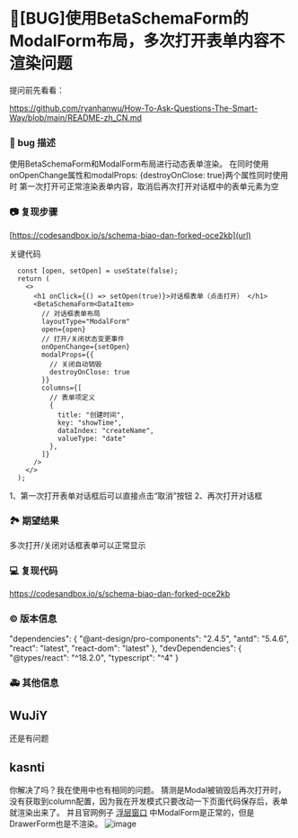 # 🐛[BUG]使用BetaSchemaForm的ModalForm布局，多次打开表单内容不渲染问题

提问前先看看：

https://github.com/ryanhanwu/How-To-Ask-Questions-The-Smart-Way/blob/main/README-zh_CN.md

### 🐛 bug 描述

使用BetaSchemaForm和ModalForm布局进行动态表单渲染。
在同时使用onOpenChange属性和modalProps: {destroyOnClose: true}两个属性同时使用时
第一次打开可正常渲染表单内容，取消后再次打开对话框中的表单元素为空

### 📷 复现步骤

[https://codesandbox.io/s/schema-biao-dan-forked-oce2kb](url)

关键代码

```
  const [open, setOpen] = useState(false);
  return (
    <>
      <h1 onClick={() => setOpen(true)}>对话框表单（点击打开） </h1>
      <BetaSchemaForm<DataItem>
        // 对话框表单布局
        layoutType="ModalForm"
        open={open}
        // 打开/关闭状态变更事件
        onOpenChange={setOpen}
        modalProps={{
          // 关闭自动销毁
          destroyOnClose: true
        }}
        columns={[
          // 表单项定义
          {
            title: "创建时间",
            key: "showTime",
            dataIndex: "createName",
            valueType: "date"
          },
        ]}
      />
    </>
  );
```

1、第一次打开表单对话框后可以直接点击“取消”按钮
2、再次打开对话框

<!--
清晰描述复现步骤，让别人也能看到问题，如果可能，尽量提供可执行代码，
如：https://codesandbox.io/ 在此处创建一个 codesandbox，方便我们更快的排查和复现问题
-->

### 🏞 期望结果

多次打开/关闭对话框表单可以正常显示

<!--
描述你原本期望看到的结果
-->

### 💻 复现代码

https://codesandbox.io/s/schema-biao-dan-forked-oce2kb

<!--
提供可复现的代码，仓库，或线上示例
-->

### © 版本信息

"dependencies": {
"@ant-design/pro-components": "2.4.5",
"antd": "5.4.6",
"react": "latest",
"react-dom": "latest"
},
"devDependencies": {
"@types/react": "^18.2.0",
"typescript": "^4"
}

### 🚑 其他信息

<!--
如截图等其他信息可以贴在这里
-->

## WuJiY

还是有问题

## kasnti

你解决了吗？我在使用中也有相同的问题。
猜测是Modal被销毁后再次打开时，没有获取到column配置，因为我在开发模式只要改动一下页面代码保存后，表单就渲染出来了。
并且官网例子 [浮层窗口](https://procomponents.ant.design/components/schema-form#betaschemaform-demo-modalanddrawerform) 中ModalForm是正常的，但是DrawerForm也是不渲染。
![image](https://github.com/ant-design/pro-components/assets/18499852/8bc54b7d-31b9-49e7-9ad6-eeb13fca375d)
